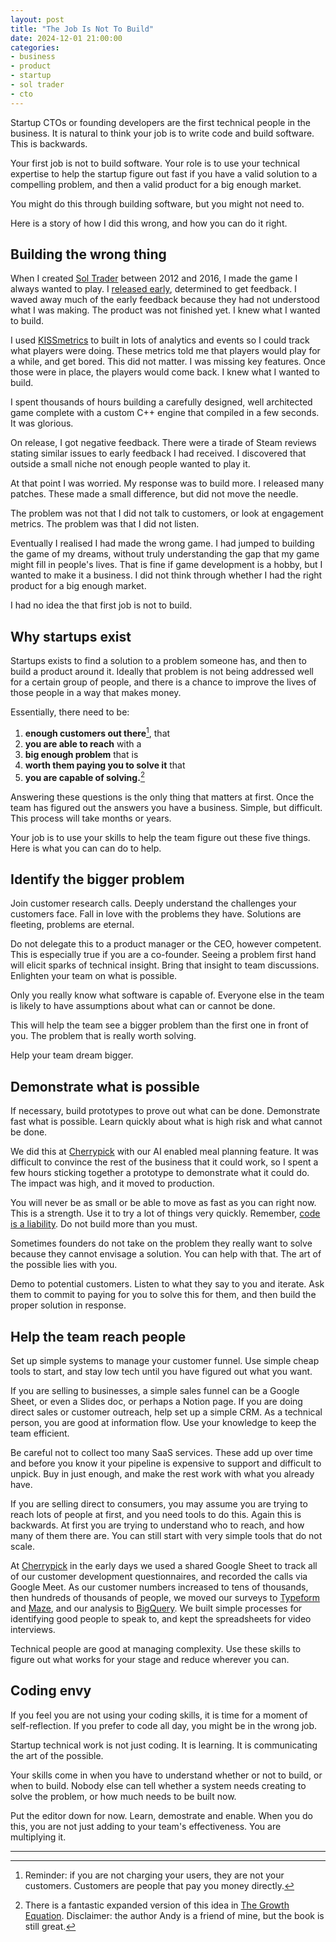 ```yaml
---
layout: post
title: "The Job Is Not To Build"
date: 2024-12-01 21:00:00
categories:
- business
- product
- startup
- sol trader
- cto
---
```


Startup CTOs or founding developers are the first technical people in the business. It is natural to think your job is to write code and build software. This is backwards.

Your first job is not to build software. Your role is to use your technical expertise to help the startup figure out fast if you have a valid solution to a compelling problem, and then a valid product for a big enough market.

You might do this through building software, but you might not need to.

Here is a story of how I did this wrong, and how you can do it right.

<!--more-->

## Building the wrong thing

When I created [Sol Trader](https://store.steampowered.com/app/396680) between 2012 and 2016, I made the game I always wanted to play. I [released early](/sol-trader-now-in-alpha/), determined to get feedback. I waved away much of the early feedback because they had not understood what I was making. The product was not finished yet. I knew what I wanted to build.  

I used [KISSmetrics](https://kissmetrics.io) to built in lots of analytics and events so I could track what players were doing. These metrics told me that players would play for a while, and get bored. This did not matter. I was missing key features. Once those were in place, the players would come back. I knew what I wanted to build.

I spent thousands of hours building a carefully designed, well architected game complete with a custom C++ engine that compiled in a few seconds. It was glorious.

On release, I got negative feedback. There were a tirade of Steam reviews stating similar issues to early feedback I had received. I discovered that outside a small niche not enough people wanted to play it.

At that point I was worried. My response was to build more. I released many patches. These made a small difference, but did not move the needle.

The problem was not that I did not talk to customers, or look at engagement metrics. The problem was that I did not listen.

Eventually I realised I had made the wrong game. I had jumped to building the game of my dreams, without truly understanding the gap that my game might fill in people's lives. That is fine if game development is a hobby, but I wanted to make it a business. I did not think through whether I had the right product for a big enough market.

I had no idea the that first job is not to build.

## Why startups exist

Startups exists to find a solution to a problem someone has, and then to build a product around it. Ideally that problem is not being addressed well for a certain group of people, and there is a chance to improve the lives of those people in a way that makes money.

Essentially, there need to be:

1. **enough customers out there**[^1], that
2. **you are able to reach** with a
3. **big enough problem** that is
5. **worth them paying you to solve it** that
4. **you are capable of solving.**[^2]

Answering these questions is the only thing that matters at first. Once the team has figured out the answers you have a business. Simple, but difficult. This process will take months or years.

Your job is to use your skills to help the team figure out these five things. Here is what you can can do to help.

## Identify the bigger problem

Join customer research calls. Deeply understand the challenges your customers face. Fall in love with the problems they have. Solutions are fleeting, problems are eternal.

Do not delegate this to a product manager or the CEO, however competent. This is especially true if you are a co-founder. Seeing a problem first hand will elicit sparks of technical insight. Bring that insight to team discussions. Enlighten your team on what is possible.

Only you really know what software is capable of. Everyone else in the team is likely to have assumptions about what can or cannot be done.

This will help the team see a bigger problem than the first one in front of you. The problem that is really worth solving.

Help your team dream bigger.

## Demonstrate what is possible

If necessary, build prototypes to prove out what can be done. Demonstrate fast what is possible. Learn quickly about what is high risk and what cannot be done.

We did this at [Cherrypick](https://cherrypick.co) with our AI enabled meal planning feature. It was difficult to convince the rest of the business that it could work, so I spent a few hours sticking together a prototype to demonstrate what it could do. The impact was high, and it moved to production.

You will never be as small or be able to move as fast as you can right now. This is a strength. Use it to try a lot of things very quickly. Remember, [code is a liability](/your-code-is-a-liability). Do not build more than you must.

Sometimes founders do not take on the problem they really want to solve because they cannot envisage a solution. You can help with that. The art of the possible lies with you.

Demo to potential customers. Listen to what they say to you and iterate. Ask them to commit to paying for you to solve this for them, and then build the proper solution in response.

## Help the team reach people

Set up simple systems to manage your customer funnel. Use simple cheap tools to start, and stay low tech until you have figured out what you want.

If you are selling to businesses, a simple sales funnel can be a Google Sheet, or even a Slides doc, or perhaps a Notion page. If you are doing direct sales or customer outreach, help set up a simple CRM. As a technical person, you are good at information flow. Use your knowledge to keep the team efficient.

Be careful not to collect too many SaaS services. These add up over time and before you know it your pipeline is expensive to support and difficult to unpick. Buy in just enough, and make the rest work with what you already have.

If you are selling direct to consumers, you may assume you are trying to reach lots of people at first, and you need tools to do this. Again this is backwards. At first you are trying to understand who to reach, and how many of them there are. You can still start with very simple tools that do not scale.

At [Cherrypick](https://cherrypick.co) in the early days we used a shared Google Sheet to track all of our customer development questionnaires, and recorded the calls via Google Meet. As our customer numbers increased to tens of thousands, then hundreds of thousands of people, we moved our surveys to [Typeform](https://typeform.com/) and [Maze](https://maze.design/), and our analysis to [BigQuery](https://cloud.google.com/bigquery). We built simple processes for identifying good people to speak to, and kept the spreadsheets for video interviews.

Technical people are good at managing complexity. Use these skills to figure out what works for your stage and reduce wherever you can.

## Coding envy

If you feel you are not using your coding skills, it is time for a moment of self-reflection. If you prefer to code all day, you might be in the wrong job.

Startup technical work is not just coding. It is learning. It is communicating the art of the possible.

Your skills come in when you have to understand whether or not to build, or when to build. Nobody else can tell whether a system needs creating to solve the problem, or how much needs to be built now.

Put the editor down for now. Learn, demostrate and enable. When you do this, you are not just adding to your team's effectiveness. You are multiplying it.

---

[^1]: Reminder: if you are not charging your users, they are not your customers. Customers are people that pay you money directly.

[^2]: There is a fantastic expanded version of this idea in [The Growth Equation](https://www.amazon.co.uk/dp/1068746106?psc=1&smid=A3P5ROKL5A1OLE&ref_=chk_typ_imgToDp). Disclaimer: the author Andy is a friend of mine, but the book is still great.

